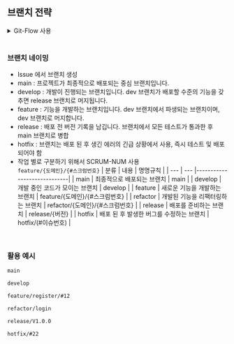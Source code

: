 ## 브랜치 전략

<details>
<summary>Git-Flow 사용</summary>

![image](https://github.com/user-attachments/assets/16fe6e24-98ba-4aa8-b5c8-ecf7874ef638)

</details>

<br>

### 브랜치 네이밍
* Issue 에서 브랜치 생성
* main : 프로젝트가 최종적으로 배포되는 중심 브랜치입니다.
* develop : 개발이 진행되는 브랜치입니다. dev 브랜치가 배포할 수준의 기능을 갖추면 release 브랜치로 머지됩니다.
* feature : 기능을 개발하는 브랜치입니다. dev 브랜치에서 파생되는 브랜치이며, dev 브랜치로 머지합니다.
* release : 배포 전 버전 기록을 남깁니다. 브랜치에서 모든 테스트가 통과한 후 main 브랜치로 병합
* hotfix : 브랜치는 배포 된 후 생긴 에러의 긴급 상황에서 사용, 즉시 테스트 및 배포되어야 함
* 작업 별로 구분하기 위해서 SCRUM-NUM 사용  
  `feature/{도메인}/{#스크럼번호}`
| 분류 | 내용 | 명명규칙                        |
| --- | --- |-----------------------------|
| main | 최종적으로 배포되는 브랜치 | main                        |
| develop | 개발 중인 코드가 모이는 브랜치 | develop                     |
| feature | 새로운 기능을 개발하는 브랜치 | feature/{도메인}/{#스크럼번호}      |
| refactor | 개발된 기능을 리팩터링하는 브랜치 | refactor/{도메인}/{#스크럼번호} |
| release | 배포를 준비하는 브랜치 | release/{버전} |
| hotfix | 배포 된 후 발생한 버그를 수정하는 브랜치 | hotfix/(#이슈번호)              |

<br>

### 활용 예시
```markdown
main

develop

feature/register/#12

refactor/login

release/V1.0.0

hotfix/#22
```
